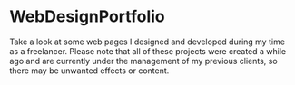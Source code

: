# WebDesignPortfolio
Take a look at some web pages I designed and developed during my time as a freelancer. Please note that all of these projects were created a while ago and are currently under the management of my previous clients, so there may be unwanted effects or content.
